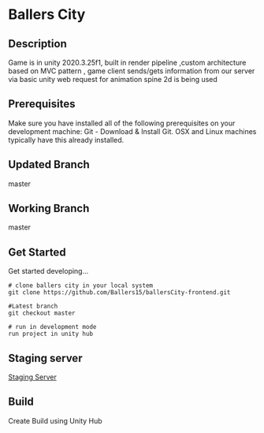 # Ballers City

## Description
Game is in unity 2020.3.25f1, built in render pipeline ,custom architecture based on MVC pattern , game client sends/gets information from our server via basic unity web request for animation spine 2d is being used

## Prerequisites
Make sure you have installed all of the following prerequisites on your development machine: Git - Download & Install Git. OSX and Linux machines typically have this already installed.

## Updated Branch

master

## Working Branch

master


## Get Started

Get started developing...

```shell
# clone ballers city in your local system
git clone https://github.com/Ballers15/ballersCity-frontend.git

#Latest branch
git checkout master

# run in development mode
run project in unity hub
```


## Staging server

[Staging Server](https://staging.ballers.fun)


## Build

Create Build using Unity Hub


